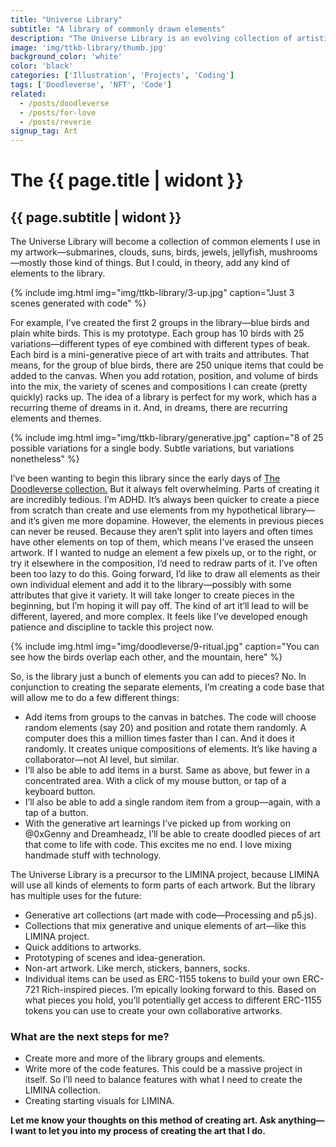 ```yaml
---
title: "Universe Library"
subtitle: "A library of commonly drawn elements"
description: "The Universe Library is an evolving collection of artistic elements, including submarines, birds, and more. This library facilitates the creation of diverse scenes and compositions and aims to streamline the artistic process by reusing elements and employing a code base for batch placement, bursts, and random additions of elements. The library serves various purposes, from generative art to merchandise and token-based collaborative art projects."
image: 'img/ttkb-library/thumb.jpg'
background_color: 'white'
color: 'black'
categories: ['Illustration', 'Projects', 'Coding']
tags: ['Doodleverse', 'NFT', 'Code']
related:
  - /posts/doodleverse
  - /posts/for-love
  - /posts/reverie
signup_tag: Art
---
```

# The {{ page.title | widont }}
## {{ page.subtitle | widont }}

The Universe Library will become a collection of common elements I use in my artwork—submarines, clouds, suns, birds, jewels, jellyfish, mushrooms—mostly those kind of things. But I could, in theory, add any kind of elements to the library.

{% include img.html img="img/ttkb-library/3-up.jpg" caption="Just 3 scenes generated with code" %}

For example, I’ve created the first 2 groups in the library—blue birds and plain white birds. This is my prototype. Each group has 10 birds with 25 variations—different types of eye combined with different types of beak. Each bird is a mini-generative piece of art with traits and attributes. That means, for the group of blue birds, there are 250 unique items that could be added to the canvas. When you add rotation, position, and volume of birds into the mix, the variety of scenes and compositions I can create (pretty quickly) racks up. The idea of a library is perfect for my work, which has a recurring theme of dreams in it. And, in dreams, there are recurring elements and themes.

{% include img.html img="img/ttkb-library/generative.jpg" caption="8 of 25 possible variations for a single body. Subtle variations, but variations nonetheless" %}

I’ve been wanting to begin this library since the early days of [The Doodleverse collection.](/doodleverse) But it always felt overwhelming. Parts of creating it are incredibly tedious. I’m ADHD. It’s always been quicker to create a piece from scratch than create and use elements from my hypothetical library—and it’s given me more dopamine. However, the elements in previous pieces can never be reused. Because they aren’t split into layers and often times have other elements on top of them, which means I’ve erased the unseen artwork. If I wanted to nudge an element a few pixels up, or to the right, or try it elsewhere in the composition, I’d need to redraw parts of it. I’ve often been too lazy to do this. Going forward, I’d like to draw all elements as their own individual element and add it to the library—possibly with some attributes that give it variety. It will take longer to create pieces in the beginning, but I’m hoping it will pay off. The kind of art it’ll lead to will be different, layered, and more complex. It feels like I’ve developed enough patience and discipline to tackle this project now.

{% include img.html img="img/doodleverse/9-ritual.jpg" caption="You can see how the birds overlap each other, and the mountain, here" %}

So, is the library just a bunch of elements you can add to pieces? No. In conjunction to creating the separate elements, I’m creating a code base that will allow me to do a few different things:

- Add items from groups to the canvas in batches. The code will choose random elements (say 20) and position and rotate them randomly. A computer does this a million times faster than I can. And it does it randomly. It creates unique compositions of elements. It’s like having a collaborator—not AI level, but similar.
- I’ll also be able to add items in a burst. Same as above, but fewer in a concentrated area. With a click of my mouse button, or tap of a keyboard button.
- I’ll also be able to add a single random item from a group—again, with a tap of a button.
- With the generative art learnings I’ve picked up from working on @0xGenny and Dreamheadz, I’ll be able to create doodled pieces of art that come to life with code. This excites me no end. I love mixing handmade stuff with technology.

The Universe Library is a precursor to the LIMINA project, because LIMINA will use all kinds of elements to form parts of each artwork. But the library has multiple uses for the future:

- Generative art collections (art made with code—Processing and p5.js).
- Collections that mix generative and unique elements of art—like this LIMINA project.
- Quick additions to artworks.
- Prototyping of scenes and idea-generation.
- Non-art artwork. Like merch, stickers, banners, socks.
- Individual items can be used as ERC-1155 tokens to build your own ERC-721 Rich-inspired pieces. I’m epically looking forward to this. Based on what pieces you hold, you’ll potentially get access to different ERC-1155 tokens you can use to create your own collaborative artworks.

### What are the next steps for me?

- Create more and more of the library groups and elements.
- Write more of the code features. This could be a massive project in itself. So I’ll need to balance features with what I need to create the LIMINA collection.
- Creating starting visuals for LIMINA.

**Let me know your thoughts on this method of creating art. Ask anything—I want to let you into my process of creating the art that I do.**